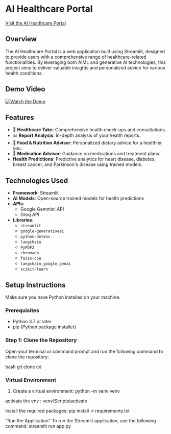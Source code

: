 # AI Healthcare Portal
[Visit the AI Healthcare Portal](https://health-care-site.streamlit.app/)
## Overview

The AI Healthcare Portal is a web application built using Streamlit, designed to provide users with a comprehensive range of healthcare-related functionalities. By leveraging both AIML and generative AI technologies, this project aims to deliver valuable insights and personalized advice for various health conditions.

## Demo Video
[![Watch the Demo](https://img.youtube.com/vi/XXrNkGKlKug/0.jpg)](https://www.youtube.com/watch?v=XXrNkGKlKug)


## Features

- 🏥 **Healthcare Take**: Comprehensive health check-ups and consultations.
- 📊 **Report Analysis**: In-depth analysis of your health reports.
- 🥗 **Food & Nutrition Advisor**: Personalized dietary advice for a healthier you.
- 💊 **Medication Advisor**: Guidance on medications and treatment plans.
- **Health Predictions**: Predictive analytics for heart disease, diabetes, breast cancer, and Parkinson's disease using trained models.

## Technologies Used

- **Framework**: Streamlit
- **AI Models**: Open-source trained models for health predictions
- **APIs**: 
  - Google Gemmini API
  - Groq API
- **Libraries**:
  - `streamlit`
  - `google-generativeai`
  - `python-dotenv`
  - `langchain`
  - `PyPDF2`
  - `chromadb`
  - `faiss-cpu`
  - `langchain_google_genai`
  - `scikit-learn`

## Setup Instructions


Make sure you have Python installed on your machine. 


### Prerequisites

- Python 3.7 or later
- pip (Python package installer)

### Step 1: Clone the Repository

Open your terminal or command prompt and run the following command to clone the repository:

bash
git clone <your-repo-url>
cd <your-repo-name>




### Virtual Environment

1. Create a virtual environment:                                python -m venv venv

activate the env :                                              venv\Scripts\activate

Install the required packages:                                  pip install -r requirements.txt

"Run the Application"
To run the Streamlit application, use the following command:    streamlit run app.py
